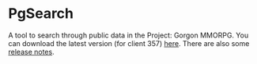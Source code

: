# PgSearch

A tool to search through public data in the Project: Gorgon MMORPG. You can download the latest version (for client 357) [here](https://github.com/dlebansais/PgSearch-Disclosed/releases/download/v1.1.357.565/PgSearch.exe).
There are also some [release notes](https://github.com/dlebansais/PgSearch-Disclosed/blob/master/ReleaseNotes.md).
